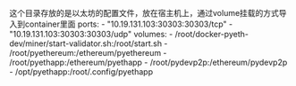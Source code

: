 这个目录存放的是以太坊的配置文件，放在宿主机上，通过volume挂载的方式导入到container里面
    ports:
     - "10.19.131.103:30303:30303/tcp"
     - "10.19.131.103:30303:30303/udp"
    volumes:
     - /root/docker-pyeth-dev/miner/start-validator.sh:/root/start.sh
     - /root/pyethereum:/ethereum/pyethereum
     - /root/pyethapp:/ethereum/pyethapp
     - /root/pydevp2p:/ethereum/pydevp2p
     - /opt/pyethapp:/root/.config/pyethapp
